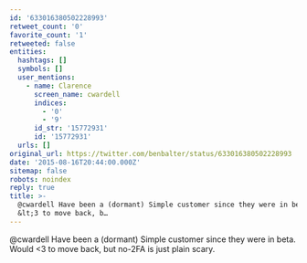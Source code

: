 ```yaml
---
id: '633016380502228993'
retweet_count: '0'
favorite_count: '1'
retweeted: false
entities:
  hashtags: []
  symbols: []
  user_mentions:
    - name: Clarence
      screen_name: cwardell
      indices:
        - '0'
        - '9'
      id_str: '15772931'
      id: '15772931'
  urls: []
original_url: https://twitter.com/benbalter/status/633016380502228993
date: '2015-08-16T20:44:00.000Z'
sitemap: false
robots: noindex
reply: true
title: >-
  @cwardell Have been a (dormant) Simple customer since they were in beta. Would
  &lt;3 to move back, b…
---
```


@cwardell Have been a (dormant) Simple customer since they were in beta. Would &lt;3 to move back, but no-2FA is just plain scary.